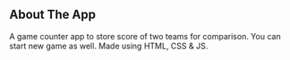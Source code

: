 
## About The App

A game counter app to store score of two teams for comparison. You can start new game as well. Made using HTML, CSS & JS.
